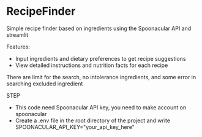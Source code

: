 # RecipeFinder
Simple recipe finder based on ingredients using the Spoonacular API and streamlit


Features:
- Input ingredients and dietary preferences to get recipe suggestions
- View detailed instructions and nutrition facts for each recipe




There are limit for the search, no intolerance ingredients, and some error in searching excluded ingredient




STEP
- This code need Spoonacular API key, you need to make account on spoonacular
- Create a .env file in the root directory of the project and write SPOONACULAR_API_KEY="your_api_key_here"
